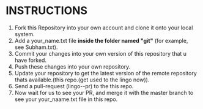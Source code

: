# INSTRUCTIONS
1. Fork this Repository into your own account and clone it onto your local system.
2. Add a your_name.txt file **inside the folder named "git"** (for example, see Subham.txt).
3. Commit your changes into your own version of this repository that u have forked.
4. Push these changes into your own repository.
5. Update your repository to get the latest version of the remote repository thats available.(this repo.(get used to the lingo now)).
6. Send a pull-request (lingo--pr) to the this repo.
7. Now wait for us to see your PR, and merge it with the master branch to see your your_naame.txt file in this repo.
